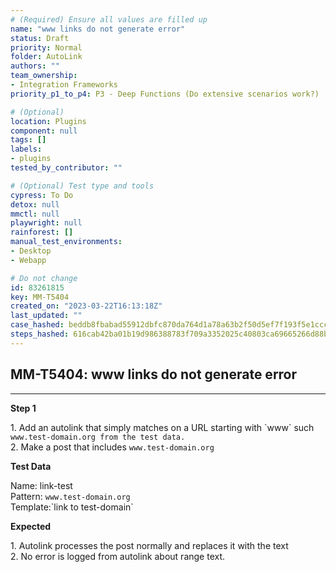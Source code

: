```yaml
---
# (Required) Ensure all values are filled up
name: "www links do not generate error"
status: Draft
priority: Normal
folder: AutoLink
authors: ""
team_ownership:
- Integration Frameworks
priority_p1_to_p4: P3 - Deep Functions (Do extensive scenarios work?)

# (Optional)
location: Plugins
component: null
tags: []
labels:
- plugins
tested_by_contributor: ""

# (Optional) Test type and tools
cypress: To Do
detox: null
mmctl: null
playwright: null
rainforest: []
manual_test_environments:
- Desktop
- Webapp

# Do not change
id: 83261815
key: MM-T5404
created_on: "2023-03-22T16:13:18Z"
last_updated: ""
case_hashed: beddb8fbabad55912dbfc870da764d1a78a63b2f50d5ef7f193f5e1ccc4c3f0b82ad31bf417d8e6091452a907321ccb8
steps_hashed: 616cab42ba01b19d986388783f709a3352025c40803ca69665266d88b9ef2eb6f8ae81e152761754bbaec0df78b89439
---
```


<!-- (Auto-generated) Based on frontmatter's "key" and "name" -->

## MM-T5404: www links do not generate error

---

**Step 1**

1\. Add an autolink that simply matches on a URL starting with \`www\` such `www.test-domain.org from the test data.`\
2\. Make a post that includes `www.test-domain.org`

**Test Data**

Name: link-test\
Pattern: `www.test-domain.org`\
Template:\`link to test-domain\`

**Expected**

1\. Autolink processes the post normally and replaces it with the text\
2\. No error is logged from autolink about range text.

